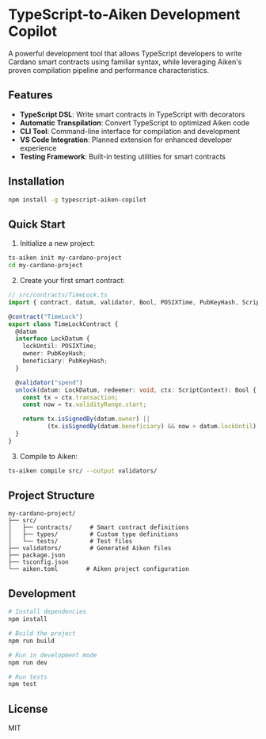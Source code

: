 # TypeScript-to-Aiken Development Copilot

A powerful development tool that allows TypeScript developers to write Cardano smart contracts using familiar syntax, while leveraging Aiken's proven compilation pipeline and performance characteristics.

## Features

- **TypeScript DSL**: Write smart contracts in TypeScript with decorators
- **Automatic Transpilation**: Convert TypeScript to optimized Aiken code
- **CLI Tool**: Command-line interface for compilation and development
- **VS Code Integration**: Planned extension for enhanced developer experience
- **Testing Framework**: Built-in testing utilities for smart contracts

## Installation

```bash
npm install -g typescript-aiken-copilot
```

## Quick Start

1. Initialize a new project:
```bash
ts-aiken init my-cardano-project
cd my-cardano-project
```

2. Create your first smart contract:
```typescript
// src/contracts/TimeLock.ts
import { contract, datum, validator, Bool, POSIXTime, PubKeyHash, ScriptContext } from 'typescript-aiken-copilot';

@contract("TimeLock")
export class TimeLockContract {
  @datum
  interface LockDatum {
    lockUntil: POSIXTime;
    owner: PubKeyHash;
    beneficiary: PubKeyHash;
  }

  @validator("spend")
  unlock(datum: LockDatum, redeemer: void, ctx: ScriptContext): Bool {
    const tx = ctx.transaction;
    const now = tx.validityRange.start;

    return tx.isSignedBy(datum.owner) ||
           (tx.isSignedBy(datum.beneficiary) && now > datum.lockUntil);
  }
}
```

3. Compile to Aiken:
```bash
ts-aiken compile src/ --output validators/
```

## Project Structure

```
my-cardano-project/
├── src/
│   ├── contracts/     # Smart contract definitions
│   ├── types/         # Custom type definitions
│   └── tests/         # Test files
├── validators/        # Generated Aiken files
├── package.json
├── tsconfig.json
└── aiken.toml        # Aiken project configuration
```

## Development

```bash
# Install dependencies
npm install

# Build the project
npm run build

# Run in development mode
npm run dev

# Run tests
npm test
```

## License

MIT
